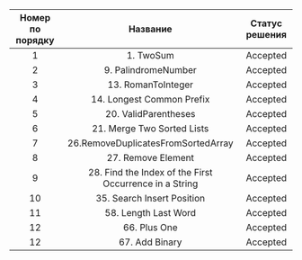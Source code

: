 |         Номер по порядку         |         Название                       | Статус решения           |
| :----------------------------:   | :------------------------------------: | :----------------------: |  
|1                                 | 1. TwoSum                              | Accepted                 |
|2                                 | 9. PalindromeNumber                    | Accepted                 |
|3                                 | 13. RomanToInteger                     | Accepted                 |
|4                                 | 14. Longest Common Prefix              | Accepted                 |  
|5                                 | 20. ValidParentheses                   | Accepted                 |  
|6                                 | 21. Merge Two Sorted Lists             | Accepted                 |   
|7                                 | 26.RemoveDuplicatesFromSortedArray     | Accepted                 | 
|8                                 | 27. Remove Element                     | Accepted                 | 
|9                                 | 28. Find the Index of the First Occurrence in a String| Accepted                 | 
|10                                | 35. Search Insert Position             | Accepted                 | 
|11                                | 58. Length Last Word                   | Accepted                 | 
|12                                | 66. Plus One                           | Accepted                 | 
|12                                | 67. Add Binary                         | Accepted                 | 

